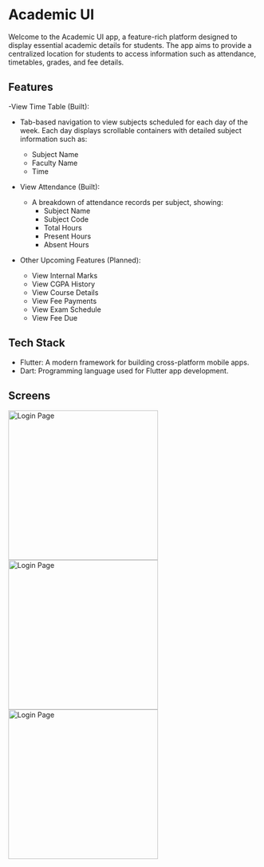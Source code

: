 
# Academic UI

Welcome to the Academic UI app, a feature-rich platform designed to display essential academic details for students. The app aims to provide a centralized location for students to access information such as attendance, timetables, grades, and fee details.

## Features

-View Time Table (Built):
  - Tab-based navigation to view subjects scheduled for each day of the week. Each day displays scrollable containers with detailed subject information such as:
      - Subject Name
      - Faculty Name
      - Time
   
- View Attendance (Built):
  - A breakdown of attendance records per subject, showing:
      - Subject Name
      - Subject Code
      - Total Hours
      - Present Hours
      - Absent Hours
   
- Other Upcoming Features (Planned):
    - View Internal Marks
    - View CGPA History
    - View Course Details
    - View Fee Payments
    - View Exam Schedule
    - View Fee Due

##  Tech Stack

  - Flutter: A modern framework for building cross-platform mobile apps.
  - Dart: Programming language used for Flutter app development.

## Screens
<img src="https://github.com/user-attachments/assets/6f8d835b-ba78-4526-b0aa-70cd101ab33e" alt="Login Page" width="300"/>

<img src="https://github.com/user-attachments/assets/25bb917f-7eef-4b43-b032-7c32fb0016a3" alt="Login Page" width="300"/>

<img src="https://github.com/user-attachments/assets/ab6c08e7-9ad5-4d9c-90a1-209951f7fd55" alt="Login Page" width="300"/>

